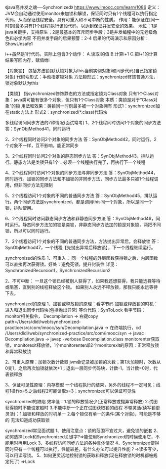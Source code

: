 《java高并发之魂---Synchronized》
https://www.imooc.com/learn/1086
定义：JVM会自动通过使用monitor来加锁和解锁，保证同时只有1个线程可以执行指定代码，从而保证线程安全。具有可重入和不可中断的性质。
作用：能保证在[同一时刻]最多只有[1个线程]执行该段代码，以达到保证并发安全的效果。
地位：1是java关键字，支持原生；2是最基本的互斥同步手段；3是并发编程中的元老级角色和必学内容
不用并发手段的后果预警：2-4
后果的代码演示和原因分析：ShowUnsafe1

i++虽然是1行代码，实际上包含3个动作：
A.读取i的值
B.计算i+1
C.把i+1的计算结果写回内存，赋值给i


【对象锁】
包括方法锁(默认锁对象为this当前实例对象)和同步代码(自己指定锁对象)
代码块形式：手动指定锁对象
方法锁形式：synchronized修饰普通方法，锁对象默认为this


【类锁】
指synchronized修饰静态的方法或指定锁为Class对象
只有1个Class对象：java类可能有很多个对象，但只有1个Class对象
本质：类锁是对于“Class对象”的锁
用法和效果：类锁同一时刻最多被一个对象拥有
形式1：synchronized加在static方法上
形式2：synchronized(*.class)代码块


多线程访问同步方法的7种情况(面试常考)
1、2个线程同时访问1个对象的同步方法
    答：SynObjMethod41，同时运行

2、2个线程同时访问2个对象的同步方法
    答：SynObjMethod42，同时运行。2个对象不一样，互不影响，能正常同步

3、2个线程同时访问2个对象的静态同步方法
    答：SynObjMethod43，排队运行。静态方法是类锁只有1个：必须一个线程执行完了，再执行下一个线程

4、2个线程同时访问1个对象的同步方法与非同步方法
    答：SynObjMethod44，同时运行。加锁的同步方法和不加锁的非同步方法，同步方法最多只被1个线程调用，但非同步方法无限制

5、2个线程访问1个对象的不同的普通同步方法
    答：SynObjMethod45，排队运行。两个同步方法是synchronized，都是调用this同一个对象，所以是同一个锁，排队使用。

6、2个线程同时访问静态同步方法和非静态同步方法
    答：SynObjMethod46，同时运行。静态同步方法加的锁是类锁，非静态同步方法加的锁是对象锁，两把不同锁，所以可以同时运行。

7、2个线程访问1个对象的不同的普通同步方法，方法抛出异常后，会释放锁
    答：SynObjMethod47，一个线程【先抛出异常后释放锁】，下一个线程继续运行。

synchronized的性质
1、可重入：
同一个线程的外层函数获得锁之后，内层函数可以直接再次获得锁。好处：避免死锁，提升封装性
详见：SynchronizedRecursion1，SynchronizedRecursion2

2、不可中断：
一旦这个锁已经被别人获得了，如果我还想获得，我只能选择等待或阻塞，直到别的线程释放这个锁。 如果别人永远不释放锁，那我只能永远等待下去。


synchronized的原理
1、加锁或释放锁的原理：看字节码
加锁或释放锁的时机：进入和退出同步代码块(包括抛出异常)
等价代码：SynToLock
看字节码：monitor相关指令，
    Decompilation -> 右键copy path=/Users/didi/web/synchronized-practice/src/com/imooc/syn/Decompilation.java
    -> 在终端执行，cd /Users/didi/web/synchronized-practice/src/com/imooc/syn
    -> javac Decompilation.java
    -> javap -verbose Decompilation.class
    monitorenter获取锁，monitorexit释放锁，1个monitorenter却2个monitorexit的原因：正常释放锁和异常释放锁

2、可重入原理：加锁次数计数器
jvm会记录被加锁的次数；第1次加锁时，次数从0变1，之后再次加锁就依次+1；退出一层同步代码块，计数-1，当计数=0时，代表锁释放

3、保证可见性原理：内存模型
一个线程执行的结果，另外的线程不一定可见；线程1操作x=5,之后线程2可能读取x=3；synchronized可以保证可见性


synchronized的缺陷
效率低：1.锁的释放情况少(正常释放或抛异常释放) 2.试图获得锁时不能设定超时 3.不能中断一个正在试图获取锁的线程
不够灵活(读写锁更灵活)：1.加锁和释放的时机单一 2.每个锁仅有单一的条件(某个对象)，可能是不够的
无法知道成功获取锁

synchronized常见面试题
1、使用注意点：锁的范围不宜过大，避免锁的嵌套
2、如何选择Lock和Synchronized关键字?=>能使用Synchronized的时候使用它，不能用时再用Lock
3、多线程访问同步方法的各种具体情况
4、Synchronized使得同时只有一个线程可以执行，性能较差，有什么办法可以提升性能？=>读多写少，可以用读写锁。
5、如何更灵活地控制锁的获取和释放(现在释放锁的时机都被规定死了) =>Lock